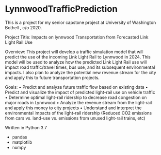 # LynnwoodTrafficPrediction
This is a project for my senior capstone project at University of Washington Bothell , c/o 2020. 

Project Title: 
Impacts on lynnwood Transportation from Forecasted Link Light Rail Use

Overview:
This project will develop a traffic simulation model that will predict the use of the incoming Link Light Rail to Lynnwood in 2024. This model will be used to analyze how the predicted Link Light Rail use will impact road traffic/travel times, bus use, and its subsequent environmental impacts. I also plan to analyze the potential new revenue stream for the city and apply this to future transportation projects.

Goals:
•	Predict and analyze future traffic flow based on existing data
•	Predict and visualize the impact of predicted light-rail use on vehicle traffic
•	Determine optimal light-rail ridership to decrease road congestion on major roads in Lynnwood
•	Analyze the revenue stream from the light-rail and apply this money to city projects 
•	Understand and interpret the environmental impacts of the light-rail ridership (Reduced CO2 emissions from cars vs. land-use vs. emissions from unused light-rail trains, etc)

Written in Python 3.7
- pandas
- matplotlib
- numpy
